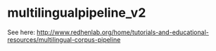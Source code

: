 # multilingualpipeline_v2

See here: http://www.redhenlab.org/home/tutorials-and-educational-resources/multilingual-corpus-pipeline
